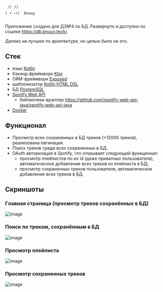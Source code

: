 ```
 /) /)
( • ༝•)  bnuuy
```
Приложение создано для ДЗ№4 по БД. Развернуто и доступно по ссылке https://db.bnuuy.tech/.

Далеко не лучшее по архитектуре, но целью было не это.

## Стек
- язык [Kotlin](https://kotlinlang.org)
- бэкэнд-фреймворк [Ktor](https://ktor.io)
- ORM-фреймворк [Exposed](https://github.com/JetBrains/Exposed)
- шаблонизатор [Kotlin HTML DSL](https://github.com/kotlin/kotlinx.html)
- БД [PostgreSQL](https://www.postgresql.org/)
- [Spotify Web API](https://developer.spotify.com/documentation/web-api)
  - библиотека-враппер https://github.com/spotify-web-api-java/spotify-web-api-java
- [Docker](https://www.docker.com/)

## Функционал
- Просмотр всех сохраненных в БД треков (>12000 треков), реализована пагинация.
- Поиск треков среди всех сохраненных в БД.
- OAuth авторизация в Spotify, что открывает следующий функционал:
  - просмотр плейлистов по их id (даже приватных пользователя), автоматическое добавление всех треков из плейлиста в БД;
  - просмотр сохраненных треков пользователя, автоматическое добавление всех треков в БД.

## Скриншоты
### Главная страница (просмотр треков сохранённых в БД)
![image](https://github.com/grand0/spotify_db/assets/53438383/273e3206-8935-4081-bfc9-1cb09ba4e557)

### Поиск по трекам, сохранённым в БД
![image](https://github.com/grand0/spotify_db/assets/53438383/e98e63bd-f67c-4370-9d2d-37e79a20ecb1)

### Просмотр плейлиста
![image](https://github.com/grand0/spotify_db/assets/53438383/111636ae-9746-4a86-a99d-5d985263ce9b)

### Просмотр сохраненных треков
![image](https://github.com/grand0/spotify_db/assets/53438383/58cc6cb0-2ef9-44e5-a726-0455ff1f3f38)
